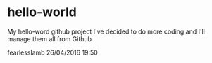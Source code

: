 # hello-world
My hello-word github project
I've decided to do more coding and I'll manage them all from Github

fearlesslamb
26/04/2016 19:50
